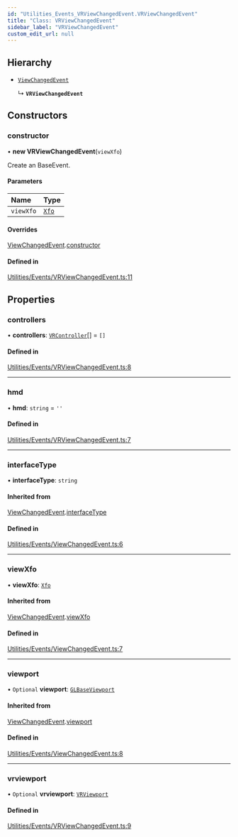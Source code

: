 ```yaml
---
id: "Utilities_Events_VRViewChangedEvent.VRViewChangedEvent"
title: "Class: VRViewChangedEvent"
sidebar_label: "VRViewChangedEvent"
custom_edit_url: null
---
```




## Hierarchy

- [`ViewChangedEvent`](Utilities_Events_ViewChangedEvent.ViewChangedEvent)

  ↳ **`VRViewChangedEvent`**

## Constructors

### constructor

• **new VRViewChangedEvent**(`viewXfo`)

Create an BaseEvent.

#### Parameters

| Name | Type |
| :------ | :------ |
| `viewXfo` | [`Xfo`](../../Math/Math_Xfo.Xfo) |

#### Overrides

[ViewChangedEvent](Utilities_Events_ViewChangedEvent.ViewChangedEvent).[constructor](Utilities_Events_ViewChangedEvent.ViewChangedEvent#constructor)

#### Defined in

[Utilities/Events/VRViewChangedEvent.ts:11](https://github.com/ZeaInc/zea-engine/blob/434f018d2/src/Utilities/Events/VRViewChangedEvent.ts#L11)

## Properties

### controllers

• **controllers**: [`VRController`](../../Renderer/VR/Renderer_VR_VRController.VRController)[] = `[]`

#### Defined in

[Utilities/Events/VRViewChangedEvent.ts:8](https://github.com/ZeaInc/zea-engine/blob/434f018d2/src/Utilities/Events/VRViewChangedEvent.ts#L8)

___

### hmd

• **hmd**: `string` = `''`

#### Defined in

[Utilities/Events/VRViewChangedEvent.ts:7](https://github.com/ZeaInc/zea-engine/blob/434f018d2/src/Utilities/Events/VRViewChangedEvent.ts#L7)

___

### interfaceType

• **interfaceType**: `string`

#### Inherited from

[ViewChangedEvent](Utilities_Events_ViewChangedEvent.ViewChangedEvent).[interfaceType](Utilities_Events_ViewChangedEvent.ViewChangedEvent#interfacetype)

#### Defined in

[Utilities/Events/ViewChangedEvent.ts:6](https://github.com/ZeaInc/zea-engine/blob/434f018d2/src/Utilities/Events/ViewChangedEvent.ts#L6)

___

### viewXfo

• **viewXfo**: [`Xfo`](../../Math/Math_Xfo.Xfo)

#### Inherited from

[ViewChangedEvent](Utilities_Events_ViewChangedEvent.ViewChangedEvent).[viewXfo](Utilities_Events_ViewChangedEvent.ViewChangedEvent#viewxfo)

#### Defined in

[Utilities/Events/ViewChangedEvent.ts:7](https://github.com/ZeaInc/zea-engine/blob/434f018d2/src/Utilities/Events/ViewChangedEvent.ts#L7)

___

### viewport

• `Optional` **viewport**: [`GLBaseViewport`](../../Renderer/Renderer_GLBaseViewport.GLBaseViewport)

#### Inherited from

[ViewChangedEvent](Utilities_Events_ViewChangedEvent.ViewChangedEvent).[viewport](Utilities_Events_ViewChangedEvent.ViewChangedEvent#viewport)

#### Defined in

[Utilities/Events/ViewChangedEvent.ts:8](https://github.com/ZeaInc/zea-engine/blob/434f018d2/src/Utilities/Events/ViewChangedEvent.ts#L8)

___

### vrviewport

• `Optional` **vrviewport**: [`VRViewport`](../../Renderer/VR/Renderer_VR_VRViewport.VRViewport)

#### Defined in

[Utilities/Events/VRViewChangedEvent.ts:9](https://github.com/ZeaInc/zea-engine/blob/434f018d2/src/Utilities/Events/VRViewChangedEvent.ts#L9)

